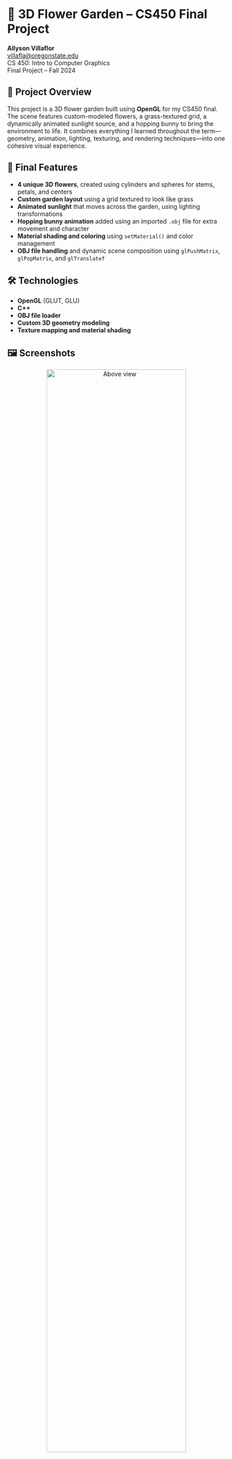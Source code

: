 # 🌸 3D Flower Garden – CS450 Final Project

**Allyson Villaflor**  
villafla@oregonstate.edu  
CS 450: Intro to Computer Graphics  
Final Project – Fall 2024

## 🎯 Project Overview

This project is a 3D flower garden built using **OpenGL** for my CS450 final. The scene features custom-modeled flowers, a grass-textured grid, a dynamically animated sunlight source, and a hopping bunny to bring the environment to life. It combines everything I learned throughout the term—geometry, animation, lighting, texturing, and rendering techniques—into one cohesive visual experience.

## 🌼 Final Features

- **4 unique 3D flowers**, created using cylinders and spheres for stems, petals, and centers
- **Custom garden layout** using a grid textured to look like grass
- **Animated sunlight** that moves across the garden, using lighting transformations
- **Hopping bunny animation** added using an imported `.obj` file for extra movement and character
- **Material shading and coloring** using `setMaterial()` and color management
- **OBJ file handling** and dynamic scene composition using `glPushMatrix`, `glPopMatrix`, and `glTranslatef`

## 🛠️ Technologies

- **OpenGL** (GLUT, GLU)
- **C++**
- **OBJ file loader**
- **Custom 3D geometry modeling**
- **Texture mapping and material shading**

## 🖼️ Screenshots

<p align="center">
  <img src="https://i.imgur.com/tBKFfva.png" alt="Above view" width="80%" />
</p>

<p align="center">
  <img src="https://i.imgur.com/Ygdq1PH.png" alt="Side view" width="80%" />
</p>

<p align="center">
  <img src="https://i.imgur.com/YHjuC2z.png" alt="Pan view" width="80%" />
</p>
